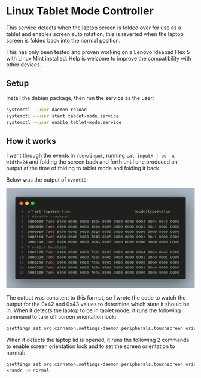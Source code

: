 # Linux Tablet Mode Controller

This service detects when the laptop screen is folded over for use as a tablet and enables screen auto rotation, this is reverted when the laptop screen is folded back into the normal position.

This has only been tested and proven working on a Lenovo Ideapad Flex 5 with Linux Mint installed. Help is welcome to improve the compatibility with other devices.

## Setup

Install the debian package, then run the service as the user:

```bash
systemctl --user daemon-reload
systemctl --user start tablet-mode.service
systemctl --user enable tablet-mode.service
```

## How it works

I went through the events in `/dev/input`, running `cat inputX | od -x --width=24` and folding the screen back and forth until one produced an output at the time of folding to tablet mode and folding it back.

Below was the output of `event10`:

![event10 output](./docs/images/event_output.png)

The output was consitent to this format, so I wrote the code to watch the output for the 0x42 and 0x43 values to determine which state it should be in.
When it detects the laptop to be in tablet mode, it runs the following command to turn off screen orientation lock:

```bash
gsettings set org.cinnamon.settings-daemon.peripherals.touchscreen orientation-lock false
```

When it detects the laptop lid is opened, it runs the following 2 commands to enable screen orientation lock and to set the screen orientation to normal:

```bash
gsettings set org.cinnamon.settings-daemon.peripherals.touchscreen orientation-lock true
xrandr -o normal
```

